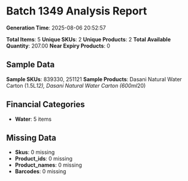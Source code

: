 # Batch 1349 Analysis Report

**Generation Time**: 2025-08-06 20:52:57

**Total Items**: 5
**Unique SKUs**: 2
**Unique Products**: 2
**Total Available Quantity**: 207.00
**Near Expiry Products**: 0

## Sample Data
**Sample SKUs**: 839330, 251121
**Sample Products**: Dasani Natural Water Carton (1.5L*12), Dasani Natural Water Carton (600ml*20)

## Financial Categories
- **Water**: 5 items

## Missing Data
- **Skus**: 0 missing
- **Product_ids**: 0 missing
- **Product_names**: 0 missing
- **Barcodes**: 0 missing
